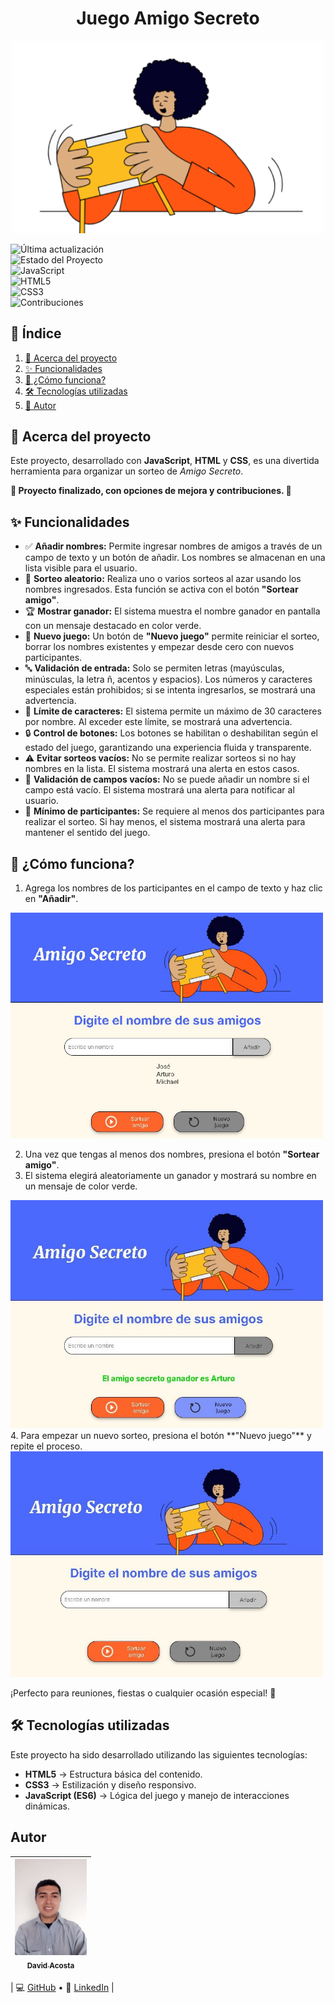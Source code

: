 <h1 align="center">Juego Amigo Secreto</h1>
<div align="center"><img src="https://github.com/David12AR/juego-amigo-secreto-by-david-acosta/blob/main/assets/amigo-secreto.png?raw=true" width="500"></div>


![Última actualización](https://img.shields.io/badge/%F0%9F%93%85%20Última%20Actualización-Febrero%202025-blue)  
![Estado del Proyecto](https://img.shields.io/badge/%E2%9C%85%20Estado-Finalizado%20%7C%20Abierto%20a%20Mejoras-success)  
![JavaScript](https://img.shields.io/badge/JavaScript-ES6-yellow?logo=javascript)  
![HTML5](https://img.shields.io/badge/HTML5-%23E34F26?style=flat&logo=html5&logoColor=white)  
![CSS3](https://img.shields.io/badge/CSS3-%231572B6?style=flat&logo=css3&logoColor=white)  
![Contribuciones](https://img.shields.io/badge/%E2%9C%A8%20Contribuciones-Bienvenidas-informational)  


## 📑 Índice

1. [📌 Acerca del proyecto](#-acerca-del-proyecto)
2. [✨ Funcionalidades](#-funcionalidades)
3. [🚀 ¿Cómo funciona?](#-cómo-funciona)
4. [🛠️ Tecnologías utilizadas](#-tecnologías-utilizadas)
5. [👤 Autor](#-autor)


## 📌 Acerca del proyecto

Este proyecto, desarrollado con **JavaScript**, **HTML** y **CSS**, es una divertida herramienta para organizar un sorteo de *Amigo Secreto*. 

**🏁 Proyecto finalizado, con opciones de mejora y contribuciones. 🔧**

## ✨ Funcionalidades

- ✅ **Añadir nombres:** Permite ingresar nombres de amigos a través de un campo de texto y un botón de añadir. Los nombres se almacenan en una lista visible para el usuario.
- 🔀 **Sorteo aleatorio:** Realiza uno o varios sorteos al azar usando los nombres ingresados. Esta función se activa con el botón **"Sortear amigo"**.
- 🏆 **Mostrar ganador:** El sistema muestra el nombre ganador en pantalla con un mensaje destacado en color verde.
- 🔄 **Nuevo juego:** Un botón de **"Nuevo juego"** permite reiniciar el sorteo, borrar los nombres existentes y empezar desde cero con nuevos participantes.
- 🔤 **Validación de entrada:** Solo se permiten letras (mayúsculas, minúsculas, la letra ñ, acentos y espacios). Los números y caracteres especiales están prohibidos; si se intenta ingresarlos, se mostrará una advertencia.
- 🔢 **Límite de caracteres:** El sistema permite un máximo de 30 caracteres por nombre. Al exceder este límite, se mostrará una advertencia.
- 🔒 **Control de botones:** Los botones se habilitan o deshabilitan según el estado del juego, garantizando una experiencia fluida y transparente.
- ⚠️ **Evitar sorteos vacíos:** No se permite realizar sorteos si no hay nombres en la lista. El sistema mostrará una alerta en estos casos.
- 📝 **Validación de campos vacíos:** No se puede añadir un nombre si el campo está vacío. El sistema mostrará una alerta para notificar al usuario.
- 👥 **Mínimo de participantes:** Se requiere al menos dos participantes para realizar el sorteo. Si hay menos, el sistema mostrará una alerta para mantener el sentido del juego.

## 🚀 ¿Cómo funciona?
1. Agrega los nombres de los participantes en el campo de texto y haz clic en **"Añadir"**.

<img src="https://github.com/David12AR/juego-amigo-secreto-by-david-acosta/blob/main/assets/interfaz_agregar_amigo_secreto.JPG?raw=true" width="500">

2. Una vez que tengas al menos dos nombres, presiona el botón **"Sortear amigo"**.
3. El sistema elegirá aleatoriamente un ganador y mostrará su nombre en un mensaje de color verde.

<img src="https://github.com/David12AR/juego-amigo-secreto-by-david-acosta/blob/main/assets/interfaz_sortear_amigo_secreto.JPG?raw=true" width="500">
4. Para empezar un nuevo sorteo, presiona el botón **"Nuevo juego"** y repite el proceso.

<img src="https://github.com/David12AR/juego-amigo-secreto-by-david-acosta/blob/main/assets/interfaz_nuevo_amigo_secreto.JPG?raw=true" width="500">

¡Perfecto para reuniones, fiestas o cualquier ocasión especial! 🎁


## 🛠️ Tecnologías utilizadas

Este proyecto ha sido desarrollado utilizando las siguientes tecnologías:

- **HTML5** → Estructura básica del contenido.
- **CSS3** → Estilización y diseño responsivo.
- **JavaScript (ES6)** → Lógica del juego y manejo de interacciones dinámicas.


## Autor

| [<img src="assets/david_linkedin.jpg" width=115><br><sub>David Acosta</sub>](https://github.com/David12AR) |
| :---: |

| 💻 [GitHub](https://github.com/David12AR) • 🔗 [LinkedIn](https://linkedin.com/in/david-acosta01) |